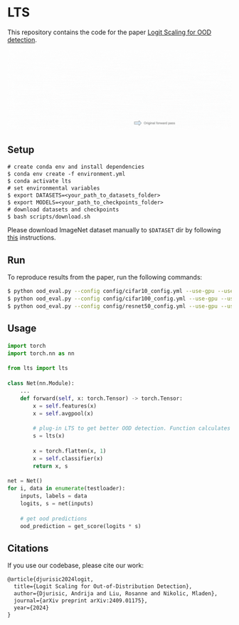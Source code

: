 # LTS

This repository contains the code for the paper [Logit Scaling for OOD detection](https://arxiv.org/abs/2409.01175).

![](https://github.com/andrijazz/lts/blob/main/resources/lts.gif)

## Setup

```ba[sh
# create conda env and install dependencies
$ conda env create -f environment.yml
$ conda activate lts
# set environmental variables
$ export DATASETS=<your_path_to_datasets_folder>
$ export MODELS=<your_path_to_checkpoints_folder>
# download datasets and checkpoints
$ bash scripts/download.sh
```
Please download ImageNet dataset manually to `$DATASET` dir by following [this](https://gist.github.com/bonlime/4e0d236cf98cd5b15d977dfa03a63643) instructions.

## Run

To reproduce results from the paper, run the following commands:
```bash
$ python ood_eval.py --config config/cifar10_config.yml --use-gpu --use-tqdm
$ python ood_eval.py --config config/cifar100_config.yml --use-gpu --use-tqdm
$ python ood_eval.py --config config/resnet50_config.yml --use-gpu --use-tqdm
```

## Usage

```python
import torch
import torch.nn as nn

from lts import lts

class Net(nn.Module):
    ...
    def forward(self, x: torch.Tensor) -> torch.Tensor:
        x = self.features(x)
        x = self.avgpool(x)
        
        # plug-in LTS to get better OOD detection. Function calculates OOD scaling factor s
        s = lts(x)
        
        x = torch.flatten(x, 1)
        x = self.classifier(x)
        return x, s

net = Net()
for i, data in enumerate(testloader):
    inputs, labels = data
    logits, s = net(inputs)
    
    # get ood predictions
    ood_prediction = get_score(logits * s)
```

## Citations

If you use our codebase, please cite our work:

```bibtext
@article{djurisic2024logit,
  title={Logit Scaling for Out-of-Distribution Detection},
  author={Djurisic, Andrija and Liu, Rosanne and Nikolic, Mladen},
  journal={arXiv preprint arXiv:2409.01175},
  year={2024}
}
```
